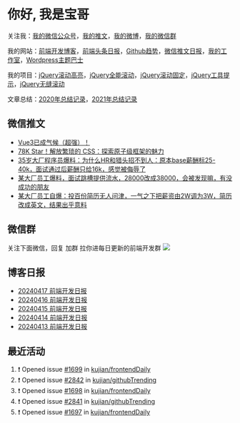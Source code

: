 
# 你好, 我是宝哥

关注我：[我的微信公众号](https://open.weixin.qq.com/qr/code?username=caibaojian_com)，[我的推文](https://weixin.qdkfweb.cn/)，[我的微博](https://weibo.com/kujian)，[我的微信群](https://qdkfweb.cn/go/weixinqun)

我的网站：[前端开发博客](https://qdkfweb.cn/)，[前端头条日报](https://toutiao.qdkfweb.cn/)，[Github趋势](https://github.qdkfweb.cn/)，[微信推文日报](https://weixin.qdkfweb.cn/)，[我的工作室](https://diy.qdkfweb.cn/)，[Wordpress主题巴士](https://wp.qdkfweb.cn/)

我的项目：[jQuery滚动高亮](https://github.com/kujian/scrollHighlight)，[jQuery全能滚动](https://github.com/kujian/power-slider)，[jQuery滚动固定](https://github.com/kujian/scrollfix)，[jQuery工具提示](https://github.com/kujian/tooltip)，[jQuery无缝滚动](http://github.com/kujian/scrollForever)

文章总结：[2020年总结记录](https://mp.weixin.qq.com/s/u0YW8BFWYLquVauhHrkSMQ)，[2021年总结记录](https://mp.weixin.qq.com/s/zMnxIpxMdDrIyuLxHRnSPw)


## 微信推文

<!-- BLOG-POST-LIST:START -->
- [Vue3已成气候（超强）！](https://weixin.qdkfweb.cn/42817.html)
- [78K Star！解放繁琐的 CSS：探索原子级框架的魅力](https://weixin.qdkfweb.cn/42818.html)
- [35岁大厂程序员爆料：为什么HR和猎头招不到人：原本base薪酬标25-40k，面试通过后薪酬只给16k，感觉被侮辱了](https://weixin.qdkfweb.cn/42729.html)
- [某大厂员工爆料，面试跳槽提供流水，28000改成38000，会被发现嘛，有没成功的朋友](https://weixin.qdkfweb.cn/42730.html)
- [某大厂员工自爆：投百份简历无人问津，一气之下把薪资由2W调为3W，简历改成英文，结果出乎意料](https://weixin.qdkfweb.cn/42731.html)
<!-- BLOG-POST-LIST:END -->

## 微信群
关注下面微信，回复 加群 拉你进每日更新的前端开发群
![](https://pic.qdkfweb.cn/uploads/2023/11/weixin.png)

## 博客日报

<!-- DAILY:START -->
- [20240417 前端开发日报](https://qdkfweb.cn/fe-daily-20240417.html)
- [20240416 前端开发日报](https://qdkfweb.cn/fe-daily-20240416.html)
- [20240415 前端开发日报](https://qdkfweb.cn/fe-daily-20240415.html)
- [20240414 前端开发日报](https://qdkfweb.cn/fe-daily-20240414.html)
- [20240413 前端开发日报](https://qdkfweb.cn/fe-daily-20240413.html)
<!-- DAILY:END -->


## 最近活动

<!--START_SECTION:activity-->
1. ❗ Opened issue [#1699](https://github.com/kujian/frontendDaily/issues/1699) in [kujian/frontendDaily](https://github.com/kujian/frontendDaily)
2. ❗ Opened issue [#2842](https://github.com/kujian/githubTrending/issues/2842) in [kujian/githubTrending](https://github.com/kujian/githubTrending)
3. ❗ Opened issue [#1698](https://github.com/kujian/frontendDaily/issues/1698) in [kujian/frontendDaily](https://github.com/kujian/frontendDaily)
4. ❗ Opened issue [#2841](https://github.com/kujian/githubTrending/issues/2841) in [kujian/githubTrending](https://github.com/kujian/githubTrending)
5. ❗ Opened issue [#1697](https://github.com/kujian/frontendDaily/issues/1697) in [kujian/frontendDaily](https://github.com/kujian/frontendDaily)
<!--END_SECTION:activity-->
